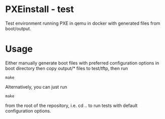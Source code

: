 PXEinstall - test
=======================
Test environment running PXE in qemu in docker with generated files from boot/output. 


Usage
=======================
Either manually generate boot files with preferred configuration options in boot directory then copy output/* files to test/tftp, then run 
```
make
```
Alternatively, you can just run 
```
make
```
from the root of the repository, i.e. cd .. to run tests with default configuration options.
